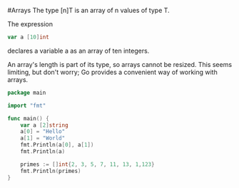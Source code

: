 #Arrays
The type [n]T is an array of n values of type T.

The expression
```go
var a [10]int
```

declares a variable a as an array of ten integers.

An array's length is part of its type, so arrays cannot be resized. This seems limiting, but don't worry; Go provides a convenient way of working with arrays.

```go
package main

import "fmt"

func main() {
	var a [2]string
	a[0] = "Hello"
	a[1] = "World"
	fmt.Println(a[0], a[1])
	fmt.Println(a)

	primes := []int{2, 3, 5, 7, 11, 13, 1,123}
	fmt.Println(primes)
}
```